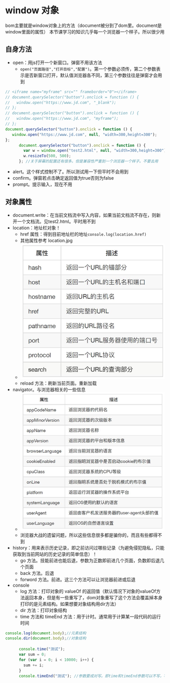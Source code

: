 # window 对象

bom主要就是window对象上的方法（document被分到了dom里。document是window里面的属性）
本节课学习的知识几乎每一个浏览器一个样子。所以很少用

## 自身方法

- open：用js打开一个新窗口。弹窗不用该方法
  - `open("页面路径","打开目标","配置")`。第一个参数必须传，第二个参数表示是否新窗口打开，默认值浏览器各不同，第三个参数往往是弹窗才会用到

```js
// <iframe name="myframe" src="" frameborder="0"></iframe>
// document.querySelector("button").onclick = function () {
//   window.open("https://www.jd.com", "_blank");
// };
// document.querySelector("button").onclick = function () {
//   window.open("https://www.jd.com", "myframe");
// };
document.querySelector("button").onclick = function () {
   window.open("https://www.jd.com", null, "width=300,height=300");
};
      document.querySelector("button").onclick = function () {
        var w = window.open("test2.html", null, "width=300,height=300");
        w.resizeTo(500, 500);
      }; //关于屏幕的配置还有很多。但是兼容性严重到一个浏览器一个样子。不要去用
```

- alert。这个样式控制不了。所以测试用一下但平时不会用到
- confirm。弹窗若点击确定返回值为true否则为false
- prompt。提示输入，现在不用

## 对象属性

- document.write：在当前文档流中写入内容，如果当前文档流不存在，则新开一个文档流。见test2.html。平时用不到
- location：地址栏对象！
    - href 属性：得到目前地址栏的地址```console.log(location.href)```
    - 其他属性参考 location.jpg
    - <img src="img/location.jpg" />
    - reload 方法：刷新当前页面。重新加载
- navigator。与浏览器相关的一些信息
    - <img src="img/navigator.jpg" />
    - 浏览器大战的遗留问题，所以这些信息很多都是骗你的，而且有些都得不到
- history：用来表示历史记录，即之前访问过哪些记录（为避免侵犯隐私，只能获取到当前网站的历史记录的简单信息）！
    - go 方法。技能前进也能后退，参数为正数即前进几个页面，负数即后退几个页面
    - back 方法。后退
    - forword 方法。前进。这三个方法可以让浏览器前进或后退
- console
    - log 方法：打印对象的 valueOf 的返回值（默认情况下对象的valueOf方法返回本身，但是有一些重写了，dom对象重写了这个方法会覆盖掉本身打印的是元素结构。如果想要对象结构用dir方法）
    - dir 方法：打印对象结构
    - time 方法和 timeEnd 方法：用于计时。通常用于计算某一段代码的运行时间
```js
console.log(document.body);//元素结构
console.dir(document.body);//对象结构

      console.time("测试");
      var sum = 0;
      for (var i = 0; i < 10000; i++) {
        sum += i;
      }
      console.timeEnd("测试"); //参数要成对写。即time和timeEnd参数可以不写，写要写一样
```